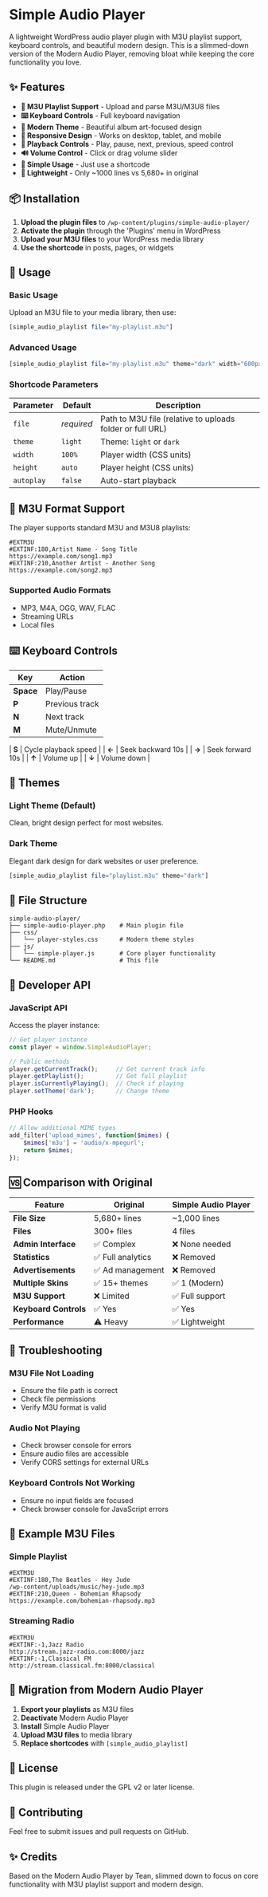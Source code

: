 # Simple Audio Player

A lightweight WordPress audio player plugin with M3U playlist support, keyboard controls, and beautiful modern design. This is a slimmed-down version of the Modern Audio Player, removing bloat while keeping the core functionality you love.

## ✨ Features

- **🎵 M3U Playlist Support** - Upload and parse M3U/M3U8 files
- **⌨️ Keyboard Controls** - Full keyboard navigation
- **🎨 Modern Theme** - Beautiful album art-focused design  
- **📱 Responsive Design** - Works on desktop, tablet, and mobile
- **🔄 Playback Controls** - Play, pause, next, previous, speed control
- **🔊 Volume Control** - Click or drag volume slider
- **📖 Simple Usage** - Just use a shortcode
- **🚀 Lightweight** - Only ~1000 lines vs 5,680+ in original

## 📦 Installation

1. **Upload the plugin files** to `/wp-content/plugins/simple-audio-player/`
2. **Activate the plugin** through the 'Plugins' menu in WordPress
3. **Upload your M3U files** to your WordPress media library
4. **Use the shortcode** in posts, pages, or widgets

## 🎯 Usage

### Basic Usage

Upload an M3U file to your media library, then use:

```php
[simple_audio_playlist file="my-playlist.m3u"]
```

### Advanced Usage

```php
[simple_audio_playlist file="my-playlist.m3u" theme="dark" width="600px" autoplay="true"]
```

### Shortcode Parameters

| Parameter | Default | Description |
|-----------|---------|-------------|
| `file` | *required* | Path to M3U file (relative to uploads folder or full URL) |
| `theme` | `light` | Theme: `light` or `dark` |
| `width` | `100%` | Player width (CSS units) |
| `height` | `auto` | Player height (CSS units) |
| `autoplay` | `false` | Auto-start playback |

## 🎵 M3U Format Support

The player supports standard M3U and M3U8 playlists:

```m3u
#EXTM3U
#EXTINF:180,Artist Name - Song Title
https://example.com/song1.mp3
#EXTINF:210,Another Artist - Another Song
https://example.com/song2.mp3
```

### Supported Audio Formats
- MP3, M4A, OGG, WAV, FLAC
- Streaming URLs
- Local files

## ⌨️ Keyboard Controls

| Key | Action |
|-----|--------|
| **Space** | Play/Pause |
| **P** | Previous track |
| **N** | Next track |
| **M** | Mute/Unmute |

| **S** | Cycle playback speed |
| **←** | Seek backward 10s |
| **→** | Seek forward 10s |
| **↑** | Volume up |
| **↓** | Volume down |

## 🎨 Themes

### Light Theme (Default)
Clean, bright design perfect for most websites.

### Dark Theme  
Elegant dark design for dark websites or user preference.

```php
[simple_audio_playlist file="playlist.m3u" theme="dark"]
```

## 📁 File Structure

```
simple-audio-player/
├── simple-audio-player.php    # Main plugin file
├── css/
│   └── player-styles.css      # Modern theme styles
├── js/
│   └── simple-player.js       # Core player functionality
└── README.md                  # This file
```

## 🔧 Developer API

### JavaScript API

Access the player instance:

```javascript
// Get player instance
const player = window.SimpleAudioPlayer;

// Public methods
player.getCurrentTrack();     // Get current track info
player.getPlaylist();         // Get full playlist
player.isCurrentlyPlaying();  // Check if playing
player.setTheme('dark');      // Change theme
```

### PHP Hooks

```php
// Allow additional MIME types
add_filter('upload_mimes', function($mimes) {
    $mimes['m3u'] = 'audio/x-mpegurl';
    return $mimes;
});
```

## 🆚 Comparison with Original

| Feature | Original | Simple Audio Player |
|---------|----------|-------------------|
| **File Size** | 5,680+ lines | ~1,000 lines |
| **Files** | 300+ files | 4 files |
| **Admin Interface** | ✅ Complex | ❌ None needed |
| **Statistics** | ✅ Full analytics | ❌ Removed |
| **Advertisements** | ✅ Ad management | ❌ Removed |
| **Multiple Skins** | ✅ 15+ themes | ✅ 1 (Modern) |
| **M3U Support** | ❌ Limited | ✅ Full support |
| **Keyboard Controls** | ✅ Yes | ✅ Yes |
| **Performance** | ⚠️ Heavy | ✅ Lightweight |

## 🐛 Troubleshooting

### M3U File Not Loading
- Ensure the file path is correct
- Check file permissions
- Verify M3U format is valid

### Audio Not Playing
- Check browser console for errors
- Ensure audio files are accessible
- Verify CORS settings for external URLs

### Keyboard Controls Not Working
- Ensure no input fields are focused
- Check browser console for JavaScript errors

## 📝 Example M3U Files

### Simple Playlist
```m3u
#EXTM3U
#EXTINF:180,The Beatles - Hey Jude
/wp-content/uploads/music/hey-jude.mp3
#EXTINF:210,Queen - Bohemian Rhapsody  
https://example.com/bohemian-rhapsody.mp3
```

### Streaming Radio
```m3u
#EXTM3U
#EXTINF:-1,Jazz Radio
http://stream.jazz-radio.com:8000/jazz
#EXTINF:-1,Classical FM
http://stream.classical.fm:8000/classical
```

## 🔄 Migration from Modern Audio Player

1. **Export your playlists** as M3U files
2. **Deactivate** Modern Audio Player
3. **Install** Simple Audio Player
4. **Upload M3U files** to media library
5. **Replace shortcodes** with `[simple_audio_playlist]`

## 📄 License

This plugin is released under the GPL v2 or later license.

## 🤝 Contributing

Feel free to submit issues and pull requests on GitHub.

## ✨ Credits

Based on the Modern Audio Player by Tean, slimmed down to focus on core functionality with M3U playlist support and modern design.